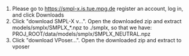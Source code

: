 1. Please go to https://smpl-x.is.tue.mpg.de register an account, log in, and click Downloads
2. Click "download SMPL-X v...". Open the downloaded zip and extract models/smplx/SMPLX_*.npz to ./smplx, so that we have: PROJ_ROOT/data/models/smplx/SMPLX_NEUTRAL.npz
3. Click "download VPoser...". Open the downloaded zip and extract to vposer


